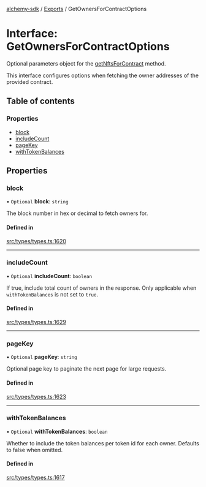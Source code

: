 [alchemy-sdk](../README.md) / [Exports](../modules.md) / GetOwnersForContractOptions

# Interface: GetOwnersForContractOptions

Optional parameters object for the [getNftsForContract](../classes/NftNamespace.md#getnftsforcontract) method.

This interface configures options when fetching the owner addresses of the
provided contract.

## Table of contents

### Properties

- [block](GetOwnersForContractOptions.md#block)
- [includeCount](GetOwnersForContractOptions.md#includecount)
- [pageKey](GetOwnersForContractOptions.md#pagekey)
- [withTokenBalances](GetOwnersForContractOptions.md#withtokenbalances)

## Properties

### block

• `Optional` **block**: `string`

The block number in hex or decimal to fetch owners for.

#### Defined in

[src/types/types.ts:1620](https://github.com/alchemyplatform/alchemy-sdk-js/blob/5992f68/src/types/types.ts#L1620)

___

### includeCount

• `Optional` **includeCount**: `boolean`

If true, include total count of owners in the response. Only applicable
when `withTokenBalances` is not set to `true`.

#### Defined in

[src/types/types.ts:1629](https://github.com/alchemyplatform/alchemy-sdk-js/blob/5992f68/src/types/types.ts#L1629)

___

### pageKey

• `Optional` **pageKey**: `string`

Optional page key to paginate the next page for large requests.

#### Defined in

[src/types/types.ts:1623](https://github.com/alchemyplatform/alchemy-sdk-js/blob/5992f68/src/types/types.ts#L1623)

___

### withTokenBalances

• `Optional` **withTokenBalances**: `boolean`

Whether to include the token balances per token id for each owner. Defaults
to false when omitted.

#### Defined in

[src/types/types.ts:1617](https://github.com/alchemyplatform/alchemy-sdk-js/blob/5992f68/src/types/types.ts#L1617)

